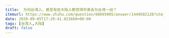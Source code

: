 ```yaml
---
title:  为何台湾人，甚至有些大陆人都觉得中美会为台湾一战？
itemurl: https://www.zhihu.com/question/60695005/answer/1449582128?utm_source=com.ideashower.readitlater.pro&utm_medium=social&utm_oi=28196191862784
date: 2020-09-05T17:29:41.021660+08:00
tags: [台湾人,大陆]
draft: false
---
```

